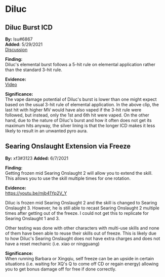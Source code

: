 # Diluc

## Diluc Burst ICD

**By:** Isu\#6867  
**Added:** 5/29/2021  
[Discussion](https://tickettool.xyz/direct?url=https://cdn.discordapp.com/attachments/845447638719266826/848323323459928085/transcript-diluc-burst-icd.html)

**Finding:**  
Diluc's elemental burst follows a 5-hit rule on elemental application rather than the standard 3-hit rule.

**Evidence:**  
[Video](https://youtu.be/BaBQi0GZOEU)

**Significance:**  
The vape damage potential of Diluc's burst is lower than one might expect based on the usual 3-hit rule of elemental application. In the above clip, the last hit with higher MV would have also vaped if the 3-hit rule were followed, but instead, only the 1st and 6th hit were vaped. On the other hand, due to the nature of Diluc's burst and how it often does not get its maximum hits anyway, the silver lining is that the longer ICD makes it less likely to result in an unwanted pyro aura.

## Searing Onslaught Extension via Freeze

**By:** xf3#3123
**Added:** 6/7/2021

**Finding:**  
Getting frozen mid Searing Onslaught 2 will allow you to extend the skill. This allows you to use the skill multiple times for one rotation.

**Evidence:**  
https://youtu.be/mjb41Yp2V_Y

Diluc is frozen mid Searing Onslaught 2 and the skill is changed to Searing Onslaught 3. However, he is still able to recast Searing Onslaught 2 multiple times after getting out of the freeze. I could not get this to replicate for Searing Onslaught 1 and 3.

Other testing was done with other characters with multi-use skills and none of them have been able to reuse their skills out of freeze. This is likely due to how Diluc's Searing Onslaught does not have extra charges and does not have a reset mechanic (i.e. xiao or ningguang)

**Significance:**  
When running Barbara or Xingqiu, self freeze can be an upside in certain situations (i.e. waiting for XQ's Q to come off CD or regain energy) allowing you to get bonus damage off for free if done correctly.